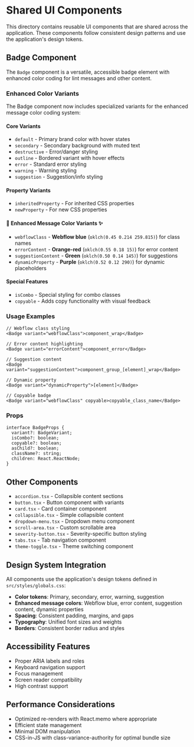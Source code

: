 # Shared UI Components

This directory contains reusable UI components that are shared across the application. These components follow consistent design patterns and use the application's design tokens.

## Badge Component

The `Badge` component is a versatile, accessible badge element with enhanced color coding for lint messages and other content.

### Enhanced Color Variants

The Badge component now includes specialized variants for the enhanced message color coding system:

#### **Core Variants**
- `default` - Primary brand color with hover states
- `secondary` - Secondary background with muted text
- `destructive` - Error/danger styling
- `outline` - Bordered variant with hover effects
- `error` - Standard error styling
- `warning` - Warning styling
- `suggestion` - Suggestion/info styling

#### **Property Variants**
- `inheritedProperty` - For inherited CSS properties
- `newProperty` - For new CSS properties

#### **🎨 Enhanced Message Color Variants** ✨
- `webflowClass` - **Webflow blue** (`oklch(0.45 0.214 259.815)`) for class names
- `errorContent` - **Orange-red** (`oklch(0.55 0.18 15)`) for error content
- `suggestionContent` - **Green** (`oklch(0.50 0.14 145)`) for suggestions
- `dynamicProperty` - **Purple** (`oklch(0.52 0.12 290)`) for dynamic placeholders

#### **Special Features**
- `isCombo` - Special styling for combo classes
- `copyable` - Adds copy functionality with visual feedback

### Usage Examples

```tsx
// Webflow class styling
<Badge variant="webflowClass">component_wrap</Badge>

// Error content highlighting
<Badge variant="errorContent">component_error</Badge>

// Suggestion content
<Badge variant="suggestionContent">component_group_[element]_wrap</Badge>

// Dynamic property
<Badge variant="dynamicProperty">[element]</Badge>

// Copyable badge
<Badge variant="webflowClass" copyable>copyable_class_name</Badge>
```

### Props

```tsx
interface BadgeProps {
  variant?: BadgeVariant;
  isCombo?: boolean;
  copyable?: boolean;
  asChild?: boolean;
  className?: string;
  children: React.ReactNode;
}
```

## Other Components

- `accordion.tsx` - Collapsible content sections
- `button.tsx` - Button component with variants
- `card.tsx` - Card container component
- `collapsible.tsx` - Simple collapsible content
- `dropdown-menu.tsx` - Dropdown menu component
- `scroll-area.tsx` - Custom scrollable area
- `severity-button.tsx` - Severity-specific button styling
- `tabs.tsx` - Tab navigation component
- `theme-toggle.tsx` - Theme switching component

## Design System Integration

All components use the application's design tokens defined in `src/styles/globals.css`:

- **Color tokens**: Primary, secondary, error, warning, suggestion
- **Enhanced message colors**: Webflow blue, error content, suggestion content, dynamic properties
- **Spacing**: Consistent padding, margins, and gaps
- **Typography**: Unified font sizes and weights
- **Borders**: Consistent border radius and styles

## Accessibility Features

- Proper ARIA labels and roles
- Keyboard navigation support
- Focus management
- Screen reader compatibility
- High contrast support

## Performance Considerations

- Optimized re-renders with React.memo where appropriate
- Efficient state management
- Minimal DOM manipulation
- CSS-in-JS with class-variance-authority for optimal bundle size
